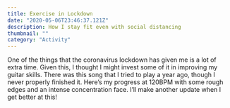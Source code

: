 ```yaml
---
title: Exercise in Lockdown
date: "2020-05-06T23:46:37.121Z"
description: How I stay fit even with social distancing
thumbnail: ""
category: "Activity"
---
```


One of the things that the coronavirus lockdown has given me is a lot of extra time. Given this, I thought I might invest some of it in improving my guitar skills. There was this song that I tried to play a year ago, though I never properly finished it. Here’s my progress at 120BPM with some rough edges and an intense concentration face. I’ll make another update when I get better at this!
